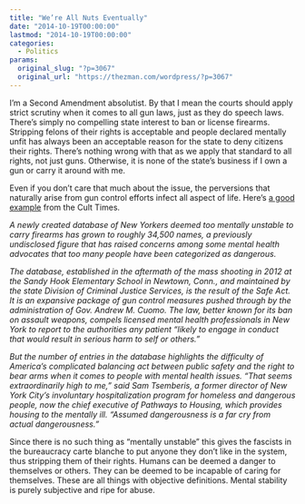 ```yaml
---
title: "We’re All Nuts Eventually"
date: "2014-10-19T00:00:00"
lastmod: "2014-10-19T00:00:00"
categories:
  - Politics
params:
  original_slug: "?p=3067"
  original_url: "https://thezman.com/wordpress/?p=3067"
---
```


I’m a Second Amendment absolutist. By that I mean the courts should
apply strict scrutiny when it comes to all gun laws, just as they do
speech laws. There’s simply no compelling state interest to ban or
license firearms. Stripping felons of their rights is acceptable and
people declared mentally unfit has always been an acceptable reason for
the state to deny citizens their rights. There’s nothing wrong with that
as we apply that standard to all rights, not just guns. Otherwise, it is
none of the state’s business if I own a gun or carry it around with me.

Even if you don’t care that much about the issue, the perversions that
naturally arise from gun control efforts infect all aspect of life.
Here’s <a
href="http://www.nytimes.com/2014/10/19/nyregion/mental-reports-put-34500-on-new-yorks-no-guns-list.html"
rel="noopener" target="_blank">a good example</a> from the Cult Times.

*A newly created database of New Yorkers deemed too mentally unstable to
carry firearms has grown to roughly 34,500 names, a previously
undisclosed figure that has raised concerns among some mental health
advocates that too many people have been categorized as dangerous.*

*The database, established in the aftermath of the mass shooting in 2012
at the Sandy Hook Elementary School in Newtown, Conn., and maintained by
the state Division of Criminal Justice Services, is the result of the
Safe Act. It is an expansive package of gun control measures pushed
through by the administration of Gov. Andrew M. Cuomo. The law, better
known for its ban on assault weapons, compels licensed mental health
professionals in New York to report to the authorities any patient
“likely to engage in conduct that would result in serious harm to self
or others.”*

*But the number of entries in the database highlights the difficulty of
America’s complicated balancing act between public safety and the right
to bear arms when it comes to people with mental health issues. “That
seems extraordinarily high to me,” said Sam Tsemberis, a former director
of New York City’s involuntary hospitalization program for homeless and
dangerous people, now the chief executive of Pathways to Housing, which
provides housing to the mentally ill. “Assumed dangerousness is a far
cry from actual dangerousness.”*

Since there is no such thing as “mentally unstable” this gives the
fascists in the bureaucracy carte blanche to put anyone they don’t like
in the system, thus stripping them of their rights. Humans can be deemed
a danger to themselves or others. They can be deemed to be incapable of
caring for themselves. These are all things with objective definitions.
Mental stability is purely subjective and ripe for abuse.
